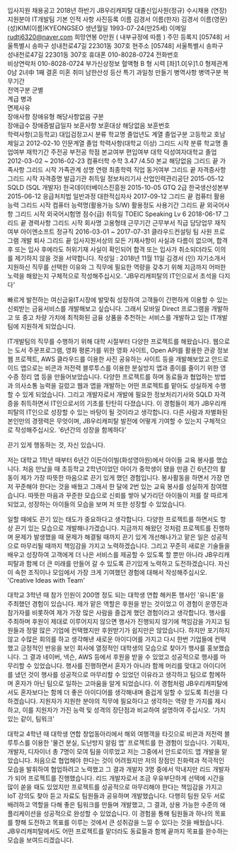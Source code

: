 입사지원
채용공고	2018년 하반기 JB우리캐피탈 대졸신입사원(정규) 수시채용 (연장)	지원분야	IT개발팀
기본 인적 사항
사진등록
이름	김경서
이름(한자)	김경서
이름(영문)	(성)KIM(이름)KYEONGSEO
생년월일	1993-07-24(만25세)
이메일	rudtj6320@naver.com
희망연봉	0만원 ( 내부규정에 따름 )
주민 등록지	[05748] 서울특별시 송파구 성내천로47길 22301동 307호
현주소	[05748] 서울특별시 송파구 성내천로47길 22301동 307호
휴대폰	010-8028-0724
전화번호	
비상연락처	010-8028-0724
부가신상정보
혈액형	B 형	시력	[좌]1.0[우]1.0
형제관계	0남 2녀中 1째	결혼	미혼
취미	남한산성 등산
특기	과일청 만들기
병역사항
병역구분		복무기간	
전역구분		군별	
계급		병과	
면제사유	
장애사항
장애유형	해당사항없음	구분	
장애급수		장애증발급일자	
보훈사항
보훈대상	해당없음	보훈번호	
학력사항(고등학교)
대입검정고시
분류	학교명	졸업년도	계열	졸업구분
고등학교	호남제일고	2012-02-10	인문계열	졸업
학력사항(대학교 이상)
그리드 시작
분류	학교명	졸업여부	재학기간	주전공	부전공	학점	본교여부	편입여부
대학	덕성여자대학교	졸업	2012-03-02 ~ 2016-02-23	컴퓨터학	수학	3.47 /4.50	본교	해당없음
그리드 끝
가족사항
그리드 시작
가족관계	성명	연령	최종학력	직업	동거여부
그리드 끝
자격증사항
그리드 시작
자격증명	발급기관	취득일
정보처리기사	산업인력관리공단	2015-05-12
SQLD (SQL 개발자)	한국데이터베이스진흥원	2015-10-05
GTQ 2급	한국생산성본부	2015-06-12
응급처치법 일반과정	대한적십자사	2017-09-12
그리드 끝
컴퓨터 활용능력
그리드 시작
컴퓨터 능력명(활용가능 S/W)	활용정도	사용기간
그리드 끝
외국어사항
그리드 시작
외국어시험명	점수(급)	취득일
TOEIC Speaking	Lv 6	2018-06-17
그리드 끝
경력사항
그리드 시작
회사명	고용형태	근무기간	근무부서	직급	담당업무	재직여부
아이엔소프트	정규직	2016-03-01 ~ 2017-07-31	클라우드컨설팅 팀	사원	프로그램 개발	퇴사
그리드 끝
입사지원서상의 모든 기재사항이 사실과 다름이 없으며, 합격 후 또는 입사 후에라도 허위기재 사실이 확인되어 합격 또는 입사가 취소되더라도 이의를 제기하지 않을 것을 서약합니다.
작성일 : 2018년 11월 11일
김경서 (인)
자기소개서
지원하신 직무를 선택한 이유와 그 직무에 필요한 역량을 갖추기 위해 지금까지 어떠한 노력을 해왔는지 구체적으로 작성해주십시오.
'JB우리캐피탈의 IT인으로서 초석을 다지다'

빠르게 발전하는 여신금융IT시장에 발맞춰 성장하여 고객들이 간편하게 이용할 수 있는 신뢰받는 금융서비스를 개발해보고 싶습니다. 그래서 모바일 Direct 프로그램을 개발하고 또 중고 차량 가치에 최적화된 금융 상품을 추천하는 서비스를 개발하고 있는 IT개발팀에 지원하게 되었습니다.

IT개발팀의 직무를 수행하기 위해 대학 시절부터 다양한 프로젝트를 해왔습니다.
웹으로는 도서 주문프로그램, 영화 평론가를 위한 영화 사이트, Open API를 활용한 관광 정보 웹 프로젝트, AWS 클라우드를 이용한 사진 공유하는 사이트 등을 개발해보았고 안드로이드 앱으로는 비콘과 저전력 블루투스를 이용한 분실방지 앱과 종이를 줄이기 위한 영수증 정리 앱 등을 만들어보았습니다. 다양한 프로젝트를 하며 동료들과 협업하는 방법과 의사소통 능력을 길렀고 웹과 앱을 개발하는 어떤 프로젝트를 맡아도 성실하게 수행할 수 있게 되었습니다.
그리고 개발자로서 개발에 필요한 정보처리기사와 SQLD 자격증을 취득하면서 IT인으로서의 기초를 탄탄히 다졌습니다. 이 경험들이 제가 JB우리캐피탈의 IT인으로 성장할 수 있는 바탕이 될 것이라고 생각합니다.
다른 사람과 차별화된 본인만의 경쟁력은 무엇이며, JB우리캐피탈 발전에 어떻게 기여할 수 있는지 구체적으로 작성해주십시오.
'6년간의 성장을 함께하다'

끈기 있게 행동하는 것, 자신 있습니다.

저는 대학교 1학년 때부터 6년간 이든아이빌(화성영아원)에서 아이들 교육 봉사를 했습니다. 처음 만났을 때 초등학교 2학년이었던 아이가 중학생이 됐을 만큼 긴 6년간의 활동이 제가 가장 따뜻한 마음으로 끈기 있게 했던 경험입니다.
봉사활동을 하면서 가장 먼저 꾸준해야 한다는 것을 배웠고 그래서 한 달에 2번 있는 교육 봉사를 성실하게 참여했습니다. 따뜻한 마음과 꾸준한 모습으로 신뢰를 쌓아 낯가리던 아이들이 저를 잘 따르게 되었고, 성장하는 아이들의 모습을 보며 저 또한 성장할 수 있었습니다.

일할 때에도 끈기 있는 태도가 중요하다고 생각합니다. 다양한 프로젝트를 하면서도 항상 끈기 있는 모습으로 개발해나가겠습니다. 지금까지 해왔던 것처럼 프로젝트를 진행하며 문제가 발생했을 때 문제가 해결될 때까지 끈기 있게 개선해나가고 맡은 일은 성공적으로 마무리될 때까지 책임감을 가지고 노력하겠습니다. 그리고 꾸준히 새로운 기술들을 배우고 성장하여 고객에게 더 나은 서비스를 제공할 수 있도록 할 뿐만 아니라 JB우리캐피탈과 함께 더 큰 미래를 만들어 갈 수 있도록 끈기있게 노력하고 도전하겠습니다.
자신이 속한 조직이나 모임에서 가장 크게 기여했던 경험에 대해서 작성해주십시오.
'Creative Ideas with Team'

대학교 3학년 때 참가 인원이 200명 정도 되는 대학생 연합 해커톤 행사인 '유니톤'을 주최했던 경험이 있습니다. 제가 맡은 역할은 후원을 받는 것이었고 이 경험이 운영진과 참가자를 비롯하여 제가 가장 많은 사람을 즐겁게 했던 경험이라고 생각합니다.
행사를 주최하며 후원이 제대로 이루어지지 않으면 행사가 진행되지 않기에 책임감을 가지고 팀원들과 정말 많은 기업에 컨택했지만 후원받기가 쉽지만은 않았습니다. 하지만 포기하지 않고 수많은 회의를 하고 생각해낸 새로운 아이디어를 가지고 다시 한번 기업들에 컨택했고 긍정적인 반응을 보인 회사에 열정적인 대학생의 모습으로 찾아가 행사를 홍보했습니다. 그 결과 네이버, 넥슨, AWS 등에서 후원을 받을 수 있었고 성공적으로 행사를 마무리할 수 있었습니다.
행사를 진행하면서 혼자가 아니라 함께 머리를 맞대고 아이디어를 냈던 것이 행사를 성공적으로 마무리할 수 있었던 이유라고 생각하고 팀으로 함께하며 혼자가 아닌 팀으로 일하는 고마움을 알게 되었습니다. 이 경험처럼 JB우리캐피탈에서도 혼자보다는 함께 더 좋은 아이디어를 생각해내며 즐겁게 일할 수 있도록 최선을 다하겠습니다.
지원자가 지원한 분야의 직무에 필요하다고 생각하는 역량 한 가지를 제시하고, 이를 지원자가 가진 능력 및 성격의 장단점과 비교하여 설명하여 주십시오.
'가치 있는 같이, 팀워크'

대학교 4학년 때 대학생 연합 창업동아리에서 해외 여행객을 타깃으로 비콘과 저전력 블루투스를 이용한 '물건 분실, 도난방지 알림 앱' 프로젝트를 한 경험이 있습니다. 기획자, 개발자, 디자이너 총 7명이 모여 팀을 이루었고 저는 그중에서 안드로이드 앱 개발을 맡았습니다.
처음으로 협업해야 한다는 것이 어려웠지만 저의 장점인 친화력과 적극적인 모습을 발휘하여 협업하려고 노력했고 그 결과 개발자 3명 중에서 막내지만 리드 개발자가 되어 프로젝트를 진행했습니다. 리드 개발자로서 조금 우유부단하게 선택에 시간을 많이 쏟을 때도 있었지만 프로젝트를 성공적으로 마무리해야 한다는 책임감을 가지고 IoT 강의도 찾아 듣고 자료도 팀원들과 공유하며 개발했습니다. 다행히 팀원 모두 서로 배려하고 역할을 다해 좋은 팀워크를 만들며 개발했고, 그 결과, 상용 가능한 수준의 애플리케이션을 성공적으로 완성할 수 있었습니다.
이 경험을 통해 팀원들과 하나의 목표를 향해 도전하고 목표를 이루는 것에서 큰 성취감을 느낄 수 있다는 것을 배웠습니다. JB우리캐피탈에서도 어떤 프로젝트를 맡더라도 동료들과 함께 끝까지 목표를 완수하는 모습을 보여드리겠습니다.